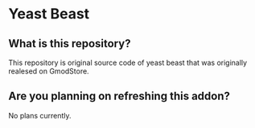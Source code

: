 # Yeast Beast
## What is this repository?
This repository is original source code of yeast beast that was originally realesed on GmodStore.

## Are you planning on refreshing this addon?
No plans currently.
